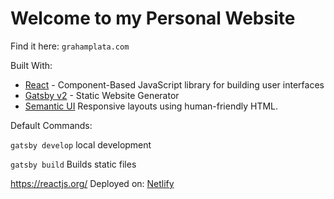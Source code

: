 # Welcome to my Personal Website

Find it here: `grahamplata.com`

Built With:
* [React](https://www.reactjs.org/) - Component-Based JavaScript library for building user interfaces
* [Gatsby v2](https://www.gatsbyjs.org/) - Static Website Generator
* [Semantic UI](https://react.semantic-ui.com) Responsive layouts using human-friendly HTML.

Default Commands:

`gatsby develop` local development

`gatsby build` Builds static files

https://reactjs.org/
Deployed on: [Netlify](https://netlify.com)
